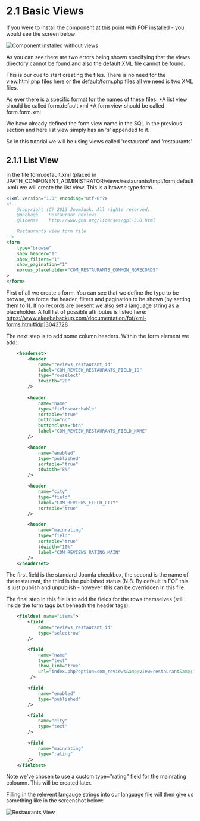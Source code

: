 2.1 Basic Views
==========================================
If you were to install the component at this point with FOF installed - you would see the screen below:

<img src="fof-without-views.png" alt="Component installed without views" />

As you can see there are two errors being shown specifying that the views directory cannot be found and also the default XML file cannot be found.

This is our cue to start creating the files. There is no need for the view.html.php files here or the default/form.php files all we need is two XML files.

As ever there is a specific format for the names of these files:
*A list view should be called form.default.xml
*A form view should be called form.form.xml

We have already defined the form view name in the SQL in the previous section and here list view simply has an 's' appended to it.

So in this tutorial we will be using views called 'restaurant' and 'restaurants'

2.1.1 List View
------------------------------------------
In the file form.default.xml (placed in JPATH_COMPONENT_ADMINISTRATOR/views/restaurants/tmpl/form.default.xml) we will create the list view. This is a browse type form.

```xml
<?xml version="1.0" encoding="utf-8"?>
<!--
	@copyright (C) 2013 JoomJunk. All rights reserved.
	@package    Restaurant Reviews
	@license    http://www.gnu.org/licenses/gpl-3.0.html

	Restaurants view form file
-->
<form
	type="browse"
	show_header="1"
	show_filters="1"
	show_pagination="1"
	norows_placeholder="COM_RESTAURANTS_COMMON_NORECORDS"
>
</form>
```

First of all we create a form. You can see that we define the type to be browse, we force the header, filters and pagination to be shown (by setting them to 1). If no records are present we also set a language string as a placeholder. A full list of possible attributes is listed here: https://www.akeebabackup.com/documentation/fof/xml-forms.html#idp13043728

The next step is to add some column headers. Within the form element we add:

```xml
	<headerset>
		<header
			name="reviews_restaurant_id"
			label="COM_REVIEW_RESTAURANTS_FIELD_ID"
			type="rowselect"
			tdwidth="20"
		/>
		
		<header
			name="name"
			type="fieldsearchable"
			sortable="true"
			buttons="no"
			buttonclass="btn"
			label="COM_REVIEW_RESTAURANTS_FIELD_NAME"
		/>

		<header
			name="enabled"
			type="published"
			sortable="true"
			tdwidth="8%"
		/>

		<header
			name="city"
			type="field"
			label="COM_REVIEWS_FIELD_CITY"
			sortable="true"
		/>

		<header
			name="mainrating"
			type="field"
			sortable="true"
			tdwidth="10%"
			label="COM_REVIEWS_RATING_MAIN"
		/>
	</headerset>
```

The first field is the standard Joomla checkbox, the second is the name of the restaurant, the third is the published status (N.B. By default in FOF this is just publish and unpublish - however this can be overridden in this file.

The final step in this file is to add the fields for the rows themselves (still inside the form tags but beneath the header tags):

```xml
	<fieldset name="items">
		<field
			name="reviews_restaurant_id"
			type="selectrow"
		/>

		<field
			name="name"
			type="text"
			show_link="true"
			url="index.php?option=com_reviews&amp;view=restaurant&amp;id=[ITEM:ID]"
		 />

		<field
			name="enabled"
			type="published"
		/>

		<field
			name="city"
			type="text"
		/>

		<field
			name="mainrating"
			type="rating"
		/>
	</fieldset>
```

Note we've chosen to use a custom type="rating" field for the mainrating coloumn. This will be created later.

Filling in the relevent langauge strings into our language file will then give us something like in the screenshot below:

<img src="fof-restaurants-view.png" alt="Restaurants View" />